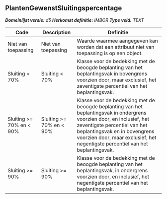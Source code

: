 ﻿## PlantenGewenstSluitingspercentage

*__Domeinlijst versie:__ d5*
*__Herkomst definitie:__ IMBOR*
*__Type veld:__ TEXT*

|__Code__ |__Description__ |__Definitie__	|
|	---	|	---	|   ---	| 
| Niet van toepassing | Niet van toepassing | Waarde waarmee aangegeven kan worden dat een attribuut niet van toepassing is op een object. |
| Sluiting < 70% | Sluiting < 70% | Klasse voor de bedekking met de beoogde beplanting van het beplantingsvak in bovengrens voorzien door, maar exclusief, het zeventigste percentiel van het beplantingsvak. |
| Sluiting >= 70% en < 90% | Sluiting >= 70% en < 90% | Klasse voor de bedekking met de beoogde beplanting van het beplantingsvak in ondergrens voorzien door, en inclusief, het zeventigste percentiel van het beplantingsvak en in bovengrens voorzien door, maar exclusief, het negentigste percentiel van het beplantingsvak. |
| Sluiting >= 90% | Sluiting >= 90% | Klasse voor de bedekking met de beoogde beplanting van het beplantingsvak, in ondergrens voorzien door, en inclusief, het negentigste percentiel van het beplantingsvak. |

